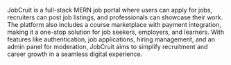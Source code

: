 JobCruit is a full-stack MERN job portal where users can apply for jobs, recruiters can post job listings, and professionals can showcase their work. The platform also includes a course marketplace with payment integration, making it a one-stop solution for job seekers, employers, and learners. With features like authentication, job applications, hiring management, and an admin panel for moderation, JobCruit aims to simplify recruitment and career growth in a seamless digital experience. 